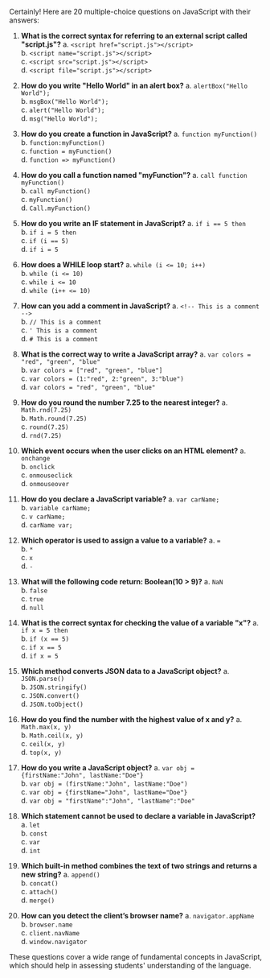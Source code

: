 Certainly! Here are 20 multiple-choice questions on JavaScript with their answers:

1. **What is the correct syntax for referring to an external script called "script.js"?**
   a. `<script href="script.js"></script>`  
   b. `<script name="script.js"></script>`  
   c. `<script src="script.js"></script>`  
   d. `<script file="script.js"></script>`  
   <!-- **Answer: c** -->

2. **How do you write "Hello World" in an alert box?**
   a. `alertBox("Hello World");`  
   b. `msgBox("Hello World");`  
   c. `alert("Hello World");`  
   d. `msg("Hello World");`  
   <!-- **Answer: c** -->

3. **How do you create a function in JavaScript?**
   a. `function myFunction()`  
   b. `function:myFunction()`  
   c. `function = myFunction()`  
   d. `function => myFunction()`  
   <!-- **Answer: a** -->

4. **How do you call a function named "myFunction"?**
   a. `call function myFunction()`  
   b. `call myFunction()`  
   c. `myFunction()`  
   d. `Call.myFunction()`  
   <!-- **Answer: c** -->

5. **How do you write an IF statement in JavaScript?**
   a. `if i == 5 then`  
   b. `if i = 5 then`  
   c. `if (i == 5)`  
   d. `if i = 5`  
   <!-- **Answer: c** -->

6. **How does a WHILE loop start?**
   a. `while (i <= 10; i++)`  
   b. `while (i <= 10)`  
   c. `while i <= 10`  
   d. `while (i++ <= 10)`  
   <!-- **Answer: b** -->

7. **How can you add a comment in JavaScript?**
   a. `<!-- This is a comment -->`  
   b. `// This is a comment`  
   c. `' This is a comment`  
   d. `# This is a comment`  
   <!-- **Answer: b** -->

8. **What is the correct way to write a JavaScript array?**
   a. `var colors = "red", "green", "blue"`  
   b. `var colors = ["red", "green", "blue"]`  
   c. `var colors = (1:"red", 2:"green", 3:"blue")`  
   d. `var colors = "red", "green", "blue"`  
   <!-- **Answer: b** -->

9. **How do you round the number 7.25 to the nearest integer?**
   a. `Math.rnd(7.25)`  
   b. `Math.round(7.25)`  
   c. `round(7.25)`  
   d. `rnd(7.25)`  
   <!-- **Answer: b** -->

10. **Which event occurs when the user clicks on an HTML element?**
    a. `onchange`  
    b. `onclick`  
    c. `onmouseclick`  
    d. `onmouseover`  
    <!-- **Answer: b** -->

11. **How do you declare a JavaScript variable?**
    a. `var carName;`  
    b. `variable carName;`  
    c. `v carName;`  
    d. `carName var;`  
    <!-- **Answer: a** -->

12. **Which operator is used to assign a value to a variable?**
    a. `=`  
    b. `*`  
    c. `x`  
    d. `-`  
    <!-- **Answer: a** -->

13. **What will the following code return: Boolean(10 > 9)?**
    a. `NaN`  
    b. `false`  
    c. `true`  
    d. `null`  
    <!-- **Answer: c** -->

14. **What is the correct syntax for checking the value of a variable "x"?**
    a. `if x = 5 then`  
    b. `if (x == 5)`  
    c. `if x == 5`  
    d. `if x = 5`  
    <!-- **Answer: b** -->

15. **Which method converts JSON data to a JavaScript object?**
    a. `JSON.parse()`  
    b. `JSON.stringify()`  
    c. `JSON.convert()`  
    d. `JSON.toObject()`  
    <!-- **Answer: a** -->

16. **How do you find the number with the highest value of x and y?**
    a. `Math.max(x, y)`  
    b. `Math.ceil(x, y)`  
    c. `ceil(x, y)`  
    d. `top(x, y)`  
    <!-- **Answer: a** -->

17. **How do you write a JavaScript object?**
    a. `var obj = {firstName:"John", lastName:"Doe"}`  
    b. `var obj = (firstName:"John", lastName:"Doe")`  
    c. `var obj = {firstName="John", lastName="Doe"}`  
    d. `var obj = "firstName":"John", "lastName":"Doe"`  
    <!-- **Answer: a** -->

18. **Which statement cannot be used to declare a variable in JavaScript?**
    a. `let`  
    b. `const`  
    c. `var`  
    d. `int`  
    <!-- **Answer: d** -->

19. **Which built-in method combines the text of two strings and returns a new string?**
    a. `append()`  
    b. `concat()`  
    c. `attach()`  
    d. `merge()`  
    <!-- **Answer: b** -->

20. **How can you detect the client’s browser name?**
    a. `navigator.appName`  
    b. `browser.name`  
    c. `client.navName`  
    d. `window.navigator`  
    <!-- **Answer: a** -->

These questions cover a wide range of fundamental concepts in JavaScript, which should help in assessing students' understanding of the language.
